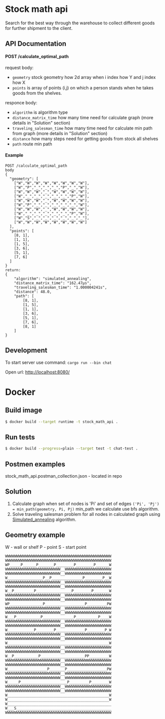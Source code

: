 # Stock math api

Search for the best way through the warehouse to collect different goods for further shipment to the client.

## API Documentation

#### POST /calculate_optimal_path

request body:

- `geometry` stock geometry how 2d array when i index how Y and j index how X
- `points` is array of points (i,j) on which a person stands when he takes goods from the shelves.

responce body:

- `algorithm` is algorithm type
- `distance_matrix_time` how many time need for calculate graph (more details in "Solution" section)
- `traveling_salesman_time` how many time need for calculate min path from graph (more details in "Solution" section)
- `distance` how many steps need for getting goods from stock all shelves
- `path` route min path

#### Example

```
POST /calculate_optimal_path
body
{
  "geometry": [
    ["W","W","W","W","W","W","W","W"],
    ["W","P","_","_","_","P","_","W"],
    ["W","W","W","_","W","W","W","W"],
    ["W","_","_","_","_","_","P","W"],
    ["W","W","W","_","W","W","W","W"],
    ["W","P","_","_","_","_","_","W"],
    ["W","W","W","_","W","W","W","W"],
    ["W","_","_","_","_","_","P","W"],
    ["W","S","_","_","_","_","_","_"],
    ["W","W","W","W","W","W","W","W"]
  ],
  "points": [
    [8, 1],
    [1, 1],
    [1, 5],
    [3, 6],
    [5, 1],
    [7, 6]
  ]
}
return:
{
    "algorithm": "simulated_annealing",
    "distance_matrix_time": "162.47µs",
    "traveling_salesman_time": "1.000004241s",
    "distance": 48.0,
    "path": [
        [8, 1],
        [1, 5],
        [1, 1],
        [3, 6],
        [5, 1],
        [7, 6],
        [8, 1]
    ]
}
```

## Development

To start server use command: `cargo run --bin chat`

Open url: [http://localhost:8080/](http://localhost:8080/)

# Docker

## Build image

```bash
$ docker build --target runtime -t stock_math_api .
```

## Run tests

```bash
$ docker build --progress=plain --target test -t chat-test .
```

## Postmen examples

stock_math_api.postman_collection.json - located in repo

## Solution

1.  Calculate graph when set of nodes is 'Pi' and set of edges `('Pi', 'Pj') = min_path(geometry, Pi, Pj)` min_path we calculate use bfs algorithm.
2.  Solve traveling salesman problem for all nodes in calculated graph using [Simulated_annealing](https://en.wikipedia.org/wiki/Simulated_annealing) algorithm.

## Geometry example

W - wall or shelf
P - point
S - start point

```
WWWWWWWWWWWWWWWWWWWWWWWWWWWWWWWWWWWWWWWWWWWWWWWW
WWWWWWWWWWWWWWWWWWWWWWWWWWWWWWWWWWWWWWWWWWWWWWWW
WP_____P______P_______P________P________P______W
WWWWWWWWWWWWWWWWWWWWWWWWW__WWWWWWWWWWWWWWWWWWWWW
WWWWWWWWWWWWWWWWWWWWWWWWW__WWWWWWWWWWWWWWWWWWWWW
W________________P__P______________P________P__W
WWWWWWWWWWWWWWWWWWWWWWWWW__WWWWWWWWWWWWWWWWWWWWW
WWWWWWWWWWWWWWWWWWWWWWWWW__WWWWWWWWWWWWWWWWWWWWW
W__P_________P________________P________P_______W
WWWWWWWWWWWWWWWWWWWWWWWWW__WWWWWWWWWWWWWWWWWWWWW
WWWWWWWWWWWWWWWWWWWWWWWWW__WWWWWWWWWWWWWWWWWWWWW
WP_______________P__________________P_________PW
WWWWWWWWWWWWWWWWWWWWWWWWW__WWWWWWWWWWWWWWWWWWWWW
WWWWWWWWWWWWWWWWWWWWWWWWW__WWWWWWWWWWWWWWWWWWWWW
W___P___________P______________P__________P____W
WWWWWWWWWWWWWWWWWWWWWWWWW__WWWWWWWWWWWWWWWWWWWWW
WWWWWWWWWWWWWWWWWWWWWWWWW__WWWWWWWWWWWWWWWWWWWWW
W____________P________P_____________P________P_W
WWWWWWWWWWWWWWWWWWWWWWWWW__WWWWWWWWWWWWWWWWWWWWW
WWWWWWWWWWWWWWWWWWWWWWWWW__WWWWWWWWWWWWWWWWWWWWW
W______________________________________________W
WWWWWWWWWWWWWWWWWWWWWWWWW__WWWWWWWWWWWWWWWWWWWWW
WWWWWWWWWWWWWWWWWWWWWWWWW__WWWWWWWWWWWWWWWWWWWWW
W__P___________P____________________PP_________W
WWWWWWWWWWWWWWWWWWWWWWWWW__WWWWWWWWWWWWWWWWWWWWW
WWWWWWWWWWWWWWWWWWWWWWWWW__WWWWWWWWWWWWWWWWWWWWW
W__________________P_______P__________________PW
WWWWWWWWWWWWWWWWWWWWWWWWW__WWWWWWWWWWWWWWWWWWWWW
WWWWWWWWWWWWWWWWWWWWWWWWW__WWWWWWWWWWWWWWWWWWWWW
W_____P_____________________P_________P________W
WWWWWWWWWWWWWWWWWWWWWWWWW__WWWWWWWWWWWWWWWWWWWWW
WWWWWWWWWWWWWWWWWWWWWWWWW__WWWWWWWWWWWWWWWWWWWWW
W______________________________________________W
W______________________________________________W
W_______________________________________________
W___S___________________________________________
WWWWWWWWWWWWWWWWWWWWWWWWWWWWWWWWWWWWWWWWWWWWWWWW

```
